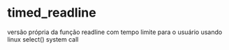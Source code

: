 # timed_readline
versão própria da função readline com tempo limite para o usuário usando linux select() system call
